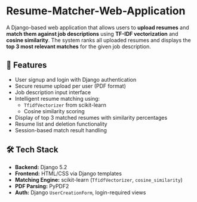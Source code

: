 # Resume-Matcher-Web-Application

A Django-based web application that allows users to **upload resumes** and **match them against job descriptions** using **TF-IDF vectorization** and **cosine similarity**. The system ranks all uploaded resumes and displays the **top 3 most relevant matches** for the given job description.

## 🚀 Features

- User signup and login with Django authentication
- Secure resume upload per user (PDF format)
- Job description input interface
- Intelligent resume matching using:
  - `TfidfVectorizer` from scikit-learn
  - Cosine similarity scoring
- Display of top 3 matched resumes with similarity percentages
- Resume list and deletion functionality
- Session-based match result handling

## 🛠️ Tech Stack

- **Backend:** Django 5.2
- **Frontend:** HTML/CSS via Django templates
- **Matching Engine:** scikit-learn (`TfidfVectorizer`, `cosine_similarity`)
- **PDF Parsing:** PyPDF2
- **Auth:** Django `UserCreationForm`, login-required views
